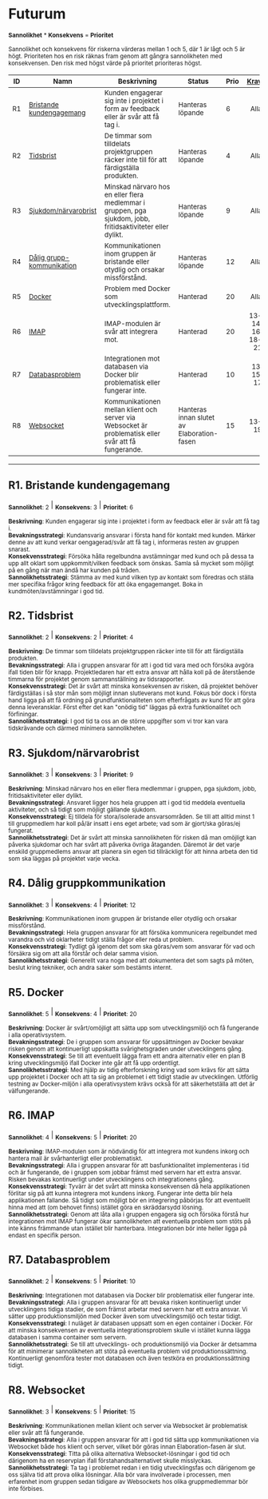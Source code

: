 # Futurum

<sub>**Sannolikhet** * **Konsekvens** = **Prioritet**</sub>

<sub>Sannolikhet och konsekvens för riskerna värderas mellan 1 och 5, där 1 är lågt och 5 är högt. Prioriteten hos en risk räknas fram genom att gångra sannolikheten med konsekvensen. Den risk med högst värde på prioritet prioriteras högst.</sub>

|<sub>ID</sub>|<sub>Namn</sub>|<sub>Beskrivning</sub>|<sub>Status</sub>|<sub>Prio</sub>|<sub>[Krav](https://github.com/1dv611-futurum-project/dokumentation/inlämningar/inception/Kravspecifikation)</sub>|
|----|-----------|-----------|-----------|--|--:|
|<sub>R1</sub>|<sub>[Bristande kundengagemang](https://github.com/1dv611-futurum-project/dokumentation/inlämningar/inception/Risklista#r2-bristande-kundengagemang)</sub>|<sub>Kunden engagerar sig inte i projektet i form av feedback eller är svår att få tag i.</sub>|<sub>Hanteras löpande</sub>|<sub>6</sub>|<sub>Alla</sub>|
|<sub>R2</sub>|<sub>[Tidsbrist](https://github.com/1dv611-futurum-project/dokumentation/inlämningar/inception/Risklista#r3-tidsbrist)</sub>|<sub>De timmar som tilldelats projektgruppen räcker inte till för att färdigställa produkten.</sub>|<sub>Hanteras löpande</sub>|<sub>4</sub>|<sub>Alla</sub>|
|<sub>R3</sub>|<sub>[Sjukdom/närvarobrist](https://github.com/1dv611-futurum-project/dokumentation/inlämningar/inception/Risklista#r4-sjukdomn%C3%A4rvarobrist)</sub>|<sub>Minskad närvaro hos en eller flera medlemmar i gruppen, pga sjukdom, jobb, fritidsaktiviteter eller dylikt.</sub>|<sub>Hanteras löpande</sub>|<sub>9</sub>|<sub>Alla</sub>|
|<sub>R4</sub>|<sub>[Dålig grupp-kommunikation](https://github.com/1dv611-futurum-project/dokumentation/inlämningar/inception/Risklista#r5-d%C3%A5lig-gruppkommunikation)</sub>|<sub>Kommunikationen inom gruppen är bristande eller otydlig och orsakar missförstånd.</sub>|<sub>Hanteras löpande</sub>|<sub>12</sub>|<sub>Alla</sub>|
|<sub>R5</sub>|<sub>[Docker](https://github.com/1dv611-futurum-project/dokumentation/inlämningar/inception/Risklista#r6-docker)</sub>|<sub>Problem med Docker som utvecklingsplattform.</sub>|<sub>Hanterad</sub>|<sub>20</sub>|<sub>Alla</sub>|
|<sub>R6</sub>|<sub>[IMAP](https://github.com/1dv611-futurum-project/dokumentation/inlämningar/inception/Risklista#r7-imap)</sub>|<sub>IMAP-modulen är svår att integrera mot.</sub>|<sub>Hanterad</sub>|<sub>20</sub>|<sub>13-14, 16, 18-21</sub>|
|<sub>R7</sub>|<sub>[Databasproblem](https://github.com/1dv611-futurum-project/dokumentation/inlämningar/inception/Risklista#r8-databasproblem)</sub>|<sub>Integrationen mot databasen via Docker blir problematisk eller fungerar inte.</sub>|<sub>Hanterad</sub>|<sub>10</sub>|<sub>13, 15, 17</sub>|
|<sub>R8</sub>|<sub>[Websocket](https://github.com/1dv611-futurum-project/dokumentation/inlämningar/inception/Risklista#r9-websocket)</sub>|<sub>Kommunikationen mellan klient och server via Websocket är problematisk eller svår att få fungerande.</sub>|<sub>Hanteras innan slutet av Elaboration-fasen</sub>|<sub>15</sub>|<sub>13-19</sub>|



***

## R1. Bristande kundengagemang
<sub>**Sannolikhet**: 2</sub> | <sub>**Konsekvens**: 3</sub> | <sub>**Prioritet**: 6</sub>

<sub>**Beskrivning**: Kunden engagerar sig inte i projektet i form av feedback eller är svår att få tag i.
<br/>**Bevakningsstrategi**: Kundansvarig ansvarar i första hand för kontakt med kunden. Märker denne av att kund verkar oengagerad/svår att få tag i, informeras resten av gruppen snarast.
<br/>**Konsekvensstrategi**: Försöka hålla regelbundna avstämningar med kund och på dessa ta upp allt oklart som uppkommit/vilken feedback som önskas. Samla så mycket som möjligt på en gång när man ändå har kunden på tråden.
<br/>**Sannolikhetsstrategi**: Stämma av med kund vilken typ av kontakt som föredras och ställa mer specifika frågor kring feedback för att öka engagemanget. Boka in kundmöten/avstämningar i god tid.</sub>

## R2. Tidsbrist
<sub>**Sannolikhet**: 2</sub> | <sub>**Konsekvens**: 2</sub> | <sub>**Prioritet**: 4</sub>

<sub>**Beskrivning**: De timmar som tilldelats projektgruppen räcker inte till för att färdigställa produkten.
<br/>**Bevakningsstrategi**: Alla i gruppen ansvarar för att i god tid vara med och försöka avgöra ifall tiden blir för knapp. Projektledaren har ett extra ansvar att hålla koll på de återstående timmarna för projektet genom sammanställning av tidsrapporter.
<br/>**Konsekvensstrategi**: Det är svårt att minska konsekvensen av risken, då projektet behöver färdigställas i så stor mån som möjligt innan slutleverans mot kund. Fokus bör dock i första hand ligga på att få ordning på grundfunktionaliteten som efterfrågats av kund för att göra denna leveransklar. Först efter det kan "onödig tid" läggas på extra funktionalitet och förfiningar.
<br/>**Sannolikhetsstrategi**: I god tid ta oss an de större uppgifter som vi tror kan vara tidskrävande och därmed minimera sannolikheten.</sub>

## R3. Sjukdom/närvarobrist
<sub>**Sannolikhet**: 3</sub> | <sub>**Konsekvens**: 3</sub> | <sub>**Prioritet**: 9</sub>

<sub>**Beskrivning**: Minskad närvaro hos en eller flera medlemmar i gruppen, pga sjukdom, jobb, fritidsaktiviteter eller dylikt.
<br/>**Bevakningsstrategi**: Ansvaret ligger hos hela gruppen att i god tid meddela eventuella aktiviteter, och så tidigt som möjligt gällande sjukdom.
<br/>**Konsekvensstrategi**: Ej tilldela för stora/isolerade ansvarsområden. Se till att alltid minst 1 till gruppmedlem har koll på/är insatt i ens eget arbete; vad som är gjort/ska göras/ej fungerat.
<br/>**Sannolikhetsstrategi**: Det är svårt att minska sannolikheten för risken då man omöjligt kan påverka sjukdomar och har svårt att påverka övriga åtaganden. Däremot är det varje enskild gruppmedlems ansvar att planera sin egen tid tillräckligt för att hinna arbeta den tid som ska läggas på projektet varje vecka.</sub>

## R4. Dålig gruppkommunikation
<sub>**Sannolikhet**: 3</sub> | <sub>**Konsekvens**: 4</sub> | <sub>**Prioritet**: 12</sub>

<sub>**Beskrivning**: Kommunikationen inom gruppen är bristande eller otydlig och orsakar missförstånd.
<br/>**Bevakningsstrategi**: Hela gruppen ansvarar för att försöka kommunicera regelbundet med varandra och vid oklarheter tidigt ställa frågor eller reda ut problem.
<br/>**Konsekvensstrategi**: Tydligt gå igenom det som ska göras/vem som ansvarar för vad och försäkra sig om att alla förstår och delar samma vision.
<br/>**Sannolikhetsstrategi**: Generellt vara noga med att dokumentera det som sagts på möten, beslut kring tekniker, och andra saker som bestämts internt.</sub>

## R5. Docker
<sub>**Sannolikhet**: 5</sub> | <sub>**Konsekvens**: 4</sub> | <sub>**Prioritet**: 20</sub>

<sub>**Beskrivning**: Docker är svårt/omöjligt att sätta upp som utvecklingsmiljö och få fungerande i alla operativsystem.
<br/>**Bevakningsstrategi**: De i gruppen som ansvarar för uppsättningen av Docker bevakar risken genom att kontinuerligt uppskatta svårighetsgraden under utvecklingens gång.
<br/>**Konsekvensstrategi**: Se till att eventuellt lägga fram ett andra alternativ eller en plan B kring utvecklingsmiljö ifall Docker inte går att få upp ordentligt.
<br/>**Sannolikhetsstrategi**: Med hjälp av tidig efterforskning kring vad som krävs för att sätta upp projektet i Docker och att ta sig an problemet i ett tidigt stadie av utvecklingen. Utförlig testning av Docker-miljön i alla operativsystem krävs också för att säkerhetställa att det är välfungerande.</sub>

## R6. IMAP
<sub>**Sannolikhet**: 4</sub> | <sub>**Konsekvens**: 5</sub> | <sub>**Prioritet**: 20</sub>

<sub>**Beskrivning**: IMAP-modulen som är nödvändig för att integrera mot kundens inkorg och hantera mail är svårhanterligt eller problematiskt.
<br/>**Bevakningsstrategi**: Alla i gruppen ansvarar för att basfunktionalitet implementeras i tid och är fungerande, de i gruppen som jobbar främst med servern har ett extra ansvar. Risken bevakas kontinuerligt under utvecklingens och integrationens gång.
<br/>**Konsekvensstrategi**: Tyvärr är det svårt att minska konsekvensen då hela applikationen förlitar sig på att kunna integrera mot kundens inkorg. Fungerar inte detta blir hela applikationen fallande. Så tidigt som möjligt bör en integrering påbörjas för att eventuellt hinna med att (om behovet finns) istället göra en skräddarsydd lösning.
<br/>**Sannolikhetsstrategi**: Genom att låta alla i gruppen engagera sig och försöka förstå hur integrationen mot IMAP fungerar ökar sannolikheten att eventuella problem som stöts på inte känns främmande utan istället blir hanterbara. Integrationen bör inte heller ligga på endast en specifik person.</sub>

## R7. Databasproblem
<sub>**Sannolikhet**: 2</sub> | <sub>**Konsekvens**: 5</sub> | <sub>**Prioritet**: 10</sub>

<sub>**Beskrivning**: Integrationen mot databasen via Docker blir problematisk eller fungerar inte.
<br/>**Bevakningsstrategi**: Alla i gruppen ansvarar för att bevaka risken kontinuerligt under utvecklingens tidiga stadier, de som främst arbetar med servern har ett extra ansvar. Vi sätter upp produktionsmiljön med Docker även som utvecklingsmiljö och testar tidigt.
<br/>**Konsekvensstrategi**: I nuläget är databasen uppsatt som en egen container i Docker. För att minska konsekvensen av eventuella integrationsproblem skulle vi istället kunna lägga databasen i samma container som servern.
<br/>**Sannolikhetsstrategi**: Se till att utvecklings- och produktionsmiljö via Docker är detsamma för att minimerar sannolikheten att stöta på eventuella problem vid produktionssättning. Kontinuerligt genomföra tester mot databasen och även testköra en produktionssättning tidigt.</sub>

## R8. Websocket
<sub>**Sannolikhet**: 3</sub> | <sub>**Konsekvens**: 5</sub> | <sub>**Prioritet**: 15</sub>

<sub>**Beskrivning**: Kommunikationen mellan klient och server via Websocket är problematisk eller svår att få fungerande.
<br/>**Bevakningsstrategi**: Alla i gruppen ansvarar för att i god tid sätta upp kommunikationen via Websocket både hos klient och server, vilket bör göras innan Elaboration-fasen är slut.
<br/>**Konsekvensstrategi**: Titta på olika alternativa Websocket-lösningar i god tid och därigenom ha en reservplan ifall förstahandsalternativet skulle misslyckas.
<br/>**Sannolikhetsstrategi**: Ta tag i problemet redan i en tidig utvecklingsfas och därigenom ge oss själva tid att prova olika lösningar. Alla bör vara involverade i processen, men erfarenhet inom gruppen sedan tidigare av Websockets hos olika gruppmedlemmar bör inte förbises.</sub>
